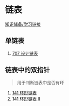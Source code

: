 
# 链表

[知识储备/学习链接](https://leetcode-cn.com/explore/learn/card/linked-list/193/singly-linked-list/)

## 单链表

1. [707 设计链表](https://github.com/ZoharAndroid/HelloOffer/blob/master/algorithm/%E9%93%BE%E8%A1%A8/_707.java)


## 链表中的双指针

> 用于判断链表中是否有环
1. [141 环形链表](https://github.com/ZoharAndroid/HelloOffer/blob/master/algorithm/%E9%93%BE%E8%A1%A8/_141.java)
2. [141 环形链表 II](https://github.com/ZoharAndroid/HelloOffer/blob/master/algorithm/%E9%93%BE%E8%A1%A8/_142.java)


